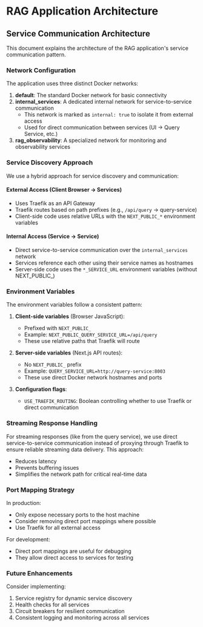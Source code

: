 # RAG Application Architecture

## Service Communication Architecture

This document explains the architecture of the RAG application's service communication pattern.

### Network Configuration

The application uses three distinct Docker networks:

1. **default**: The standard Docker network for basic connectivity
2. **internal_services**: A dedicated internal network for service-to-service communication
   - This network is marked as `internal: true` to isolate it from external access
   - Used for direct communication between services (UI → Query Service, etc.)
3. **rag_observability**: A specialized network for monitoring and observability services

### Service Discovery Approach

We use a hybrid approach for service discovery and communication:

#### External Access (Client Browser → Services)
- Uses Traefik as an API Gateway
- Traefik routes based on path prefixes (e.g., `/api/query` → query-service)
- Client-side code uses relative URLs with the `NEXT_PUBLIC_*` environment variables

#### Internal Access (Service → Service)
- Direct service-to-service communication over the `internal_services` network
- Services reference each other using their service names as hostnames
- Server-side code uses the `*_SERVICE_URL` environment variables (without NEXT_PUBLIC_)

### Environment Variables

The environment variables follow a consistent pattern:

1. **Client-side variables** (Browser JavaScript):
   - Prefixed with `NEXT_PUBLIC_`
   - Example: `NEXT_PUBLIC_QUERY_SERVICE_URL=/api/query`
   - These use relative paths that Traefik will route

2. **Server-side variables** (Next.js API routes):
   - No `NEXT_PUBLIC_` prefix
   - Example: `QUERY_SERVICE_URL=http://query-service:8003`
   - These use direct Docker network hostnames and ports

3. **Configuration flags**:
   - `USE_TRAEFIK_ROUTING`: Boolean controlling whether to use Traefik or direct communication

### Streaming Response Handling

For streaming responses (like from the query service), we use direct service-to-service communication instead of proxying through Traefik to ensure reliable streaming data delivery. This approach:

- Reduces latency
- Prevents buffering issues 
- Simplifies the network path for critical real-time data

### Port Mapping Strategy

In production:
- Only expose necessary ports to the host machine
- Consider removing direct port mappings where possible
- Use Traefik for all external access

For development:
- Direct port mappings are useful for debugging
- They allow direct access to services for testing

### Future Enhancements

Consider implementing:
1. Service registry for dynamic service discovery
2. Health checks for all services
3. Circuit breakers for resilient communication
4. Consistent logging and monitoring across all services

